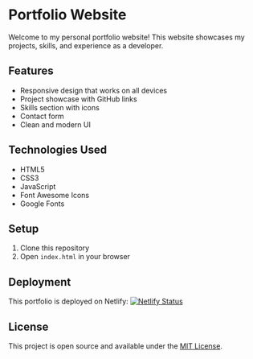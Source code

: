 # Portfolio Website

Welcome to my personal portfolio website! This website showcases my projects, skills, and experience as a developer.

## Features

- Responsive design that works on all devices
- Project showcase with GitHub links
- Skills section with icons
- Contact form
- Clean and modern UI

## Technologies Used

- HTML5
- CSS3
- JavaScript
- Font Awesome Icons
- Google Fonts

## Setup

1. Clone this repository
2. Open `index.html` in your browser

## Deployment

This portfolio is deployed on Netlify:
[![Netlify Status](https://api.netlify.com/api/v1/badges/YOUR_NETLIFY_SITE_ID/deploy-status)](https://app.netlify.com/sites/YOUR_SITE_NAME/overview)

## License

This project is open source and available under the [MIT License](LICENSE).
